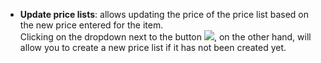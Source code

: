 - **Update price lists**: allows updating the price of the price list based on the new price entered for the item.<br /> Clicking on the dropdown next to the button ![](/img/neutral/common/down-arrow.png), on the other hand, will allow you to create a new price list if it has not been created yet.